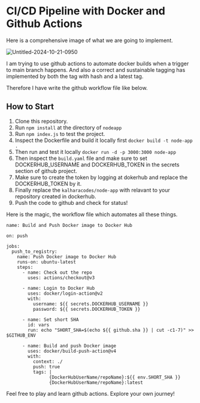 # CI/CD Pipeline with Docker and Github Actions

Here is a comprehensive image of what we are going to implement.

![Untitled-2024-10-21-0950](https://github.com/user-attachments/assets/9fc455cb-3067-4fb0-b4db-9df2962a2d60)

I am trying to use github actions to automate docker builds when a trigger to main branch happens. And also a correct and sustainable tagging has implemented by both the tag with hash and a latest tag.

Therefore I have write the github workflow file like below.

## How to Start
1. Clone this repository.
2. Run ```npm install``` at the directory of ```nodeapp``` 
3. Run ```npm index.js``` to test the project.
4. Inspect the Dockerfile and build it locally first ```docker build -t node-app .```
5. Then run and test it locally ```docker run -d -p 3000:3000 node-app```
6. Then inspect the ```build.yaml``` file and make sure to set DOCKERHUB_USERNAME and DOCKERHUB_TOKEN in the secrets section of github project.
7. Make sure to create the token by logging at dokerhub and replace the DOCKERHUB_TOKEN by it.
8. Finally replace the ```kalharacodes/node-app``` with relavant to your repository created in dockerhub.
9. Push the code to github and check for status!


Here is the magic, the workflow file which automates all these things.

```
name: Build and Push Docker image to Docker Hub

on: push

jobs:
  push_to_registry:
    name: Push Docker image to Docker Hub
    runs-on: ubuntu-latest
    steps:
      - name: Check out the repo
        uses: actions/checkout@v3
      
      - name: Login to Docker Hub
        uses: docker/login-action@v2
        with:
          username: ${{ secrets.DOCKERHUB_USERNAME }}
          password: ${{ secrets.DOCKERHUB_TOKEN }}
    
      - name: Set short SHA
        id: vars
        run: echo "SHORT_SHA=$(echo ${{ github.sha }} | cut -c1-7)" >> $GITHUB_ENV
    
      - name: Build and push Docker image
        uses: docker/build-push-action@v4
        with:
          context: ./
          push: true
          tags: |
                {DockerHubUserName/repoName}:${{ env.SHORT_SHA }}
                {DockerHubUserName/repoName}:latest
```

Feel free to play and learn github actions. Explore your own journey!
